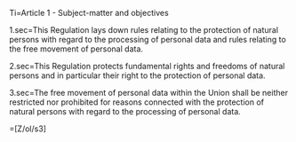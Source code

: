 Ti=Article 1 - Subject-matter and objectives

1.sec=This Regulation lays down rules relating to the protection of natural persons with regard to the processing of personal data and rules relating to the free movement of personal data.

2.sec=This Regulation protects fundamental rights and freedoms of natural persons and in particular their right to the protection of personal data.

3.sec=The free movement of personal data within the Union shall be neither restricted nor prohibited for reasons connected with the protection of natural persons with regard to the processing of personal data.

=[Z/ol/s3]
